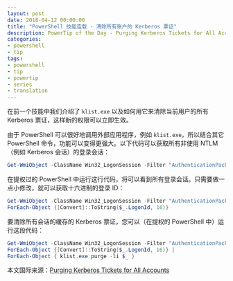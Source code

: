 ```yaml
---
layout: post
date: 2018-04-12 00:00:00
title: "PowerShell 技能连载 - 清除所有账户的 Kerberos 票证"
description: PowerTip of the Day - Purging Kerberos Tickets for All Accounts
categories:
- powershell
- tip
tags:
- powershell
- tip
- powertip
- series
- translation
---
```

在前一个技能中我们介绍了 `klist.exe` 以及如何用它来清除当前用户的所有 Kerberos 票证，这样新的权限可以立即生效。

由于 PowerShell 可以很好地调用外部应用程序，例如 `klist.exe`，所以结合其它 PowerShell 命令，功能可以变得更强大。以下代码可以获取所有非使用 NTLM（例如 Kerberos 会话）的登录会话：

```powershell
Get-WmiObject -ClassName Win32_LogonSession -Filter "AuthenticationPackage != 'NTLM'"
```

在提权过的 PowerShell 中运行这行代码，将可以看到所有登录会话。只需要做一点小修改，就可以获取十六进制的登录 ID：

```powershell
Get-WmiObject -ClassName Win32_LogonSession -Filter "AuthenticationPackage != 'NTLM'" |
ForEach-Object {[Convert]::ToString($_.LogonId, 16)}
```

要清除所有会话的缓存的 Kerberos 票证，您可以（在提权的 PowerShell 中）运行这段代码：

```powershell
Get-WmiObject -ClassName Win32_LogonSession -Filter "AuthenticationPackage != 'NTLM'" |
ForEach-Object {[Convert]::ToString($_.LogonId, 16)} |
ForEach-Object { klist.exe purge -li $_ }
```

<!--more-->
本文国际来源：[Purging Kerberos Tickets for All Accounts](http://community.idera.com/powershell/powertips/b/tips/posts/purging-kerberos-tickets-for-all-accounts)
